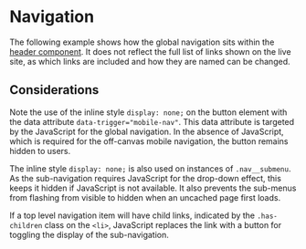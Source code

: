 # Navigation

The following example shows how the global navigation sits within the [header component](header.md). It does not reflect the full list of links shown on the live site, as which links are included and how they are named can be changed.

<example title="Header including main navigation" src="components/header-nav.html.twig" />

## Considerations

Note the use of the inline style `display: none;` on the button element with the data attribute `data-trigger="mobile-nav"`. This data attribute is targeted by the JavaScript for the global navigation. In the absence of JavaScript, which is required for the off-canvas mobile navigation, the button remains hidden to users.

The inline style `display: none;` is also used on instances of `.nav__submenu`. As the sub-navigation requires JavaScript for the drop-down effect, this keeps it hidden if JavaScript is not available. It also prevents the sub-menus from flashing from visible to hidden when an uncached page first loads.

If a top level navigation item will have child links, indicated by the `.has-children` class on the `<li>`, JavaScript replaces the link with a button for toggling the display of the sub-navigation.